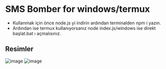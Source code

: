 # SMS Bomber for windows/termux

- Kullanmak için önce node.js yi indirin ardından terminalden npm i yazın.
- Ardından ise termux kullanıyorsanız node index.js/windows ise direkt başlat.bat ı açmalısınız.

## Resimler

![image](https://user-images.githubusercontent.com/63351166/218466149-0429c3ed-2d03-4c08-9ebc-cf78c4eb82f8.png)
![image](https://user-images.githubusercontent.com/63351166/218466292-e058112b-0b81-4af9-bec9-70528ad8958e.png)


